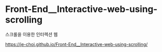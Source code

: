 # Front-End__Interactive-web-using-scrolling
스크롤을 이용한 인터렉션 웹

<a href="https://je-choi.github.io/Front-End__Interactive-web-using-scrolling/">https://je-choi.github.io/Front-End__Interactive-web-using-scrolling/</a>


